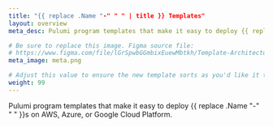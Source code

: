 ```yaml
---
title: "{{ replace .Name "-" " " | title }} Templates"
layout: overview
meta_desc: Pulumi program templates that make it easy to deploy {{ replace .Name "-" " " }}s on AWS, Azure, or Google Cloud Platform.

# Be sure to replace this image. Figma source file:
# https://www.figma.com/file/lGrSpwbGGmbixEuewMbtkh/Template-Architecture-Diagrams?node-id=15%3A196
meta_image: meta.png

# Adjust this value to ensure the new template sorts as you'd like it to sort in the list.
weight: 99
---
```


Pulumi program templates that make it easy to deploy {{ replace .Name "-" " " }}s on AWS, Azure, or Google Cloud Platform.
